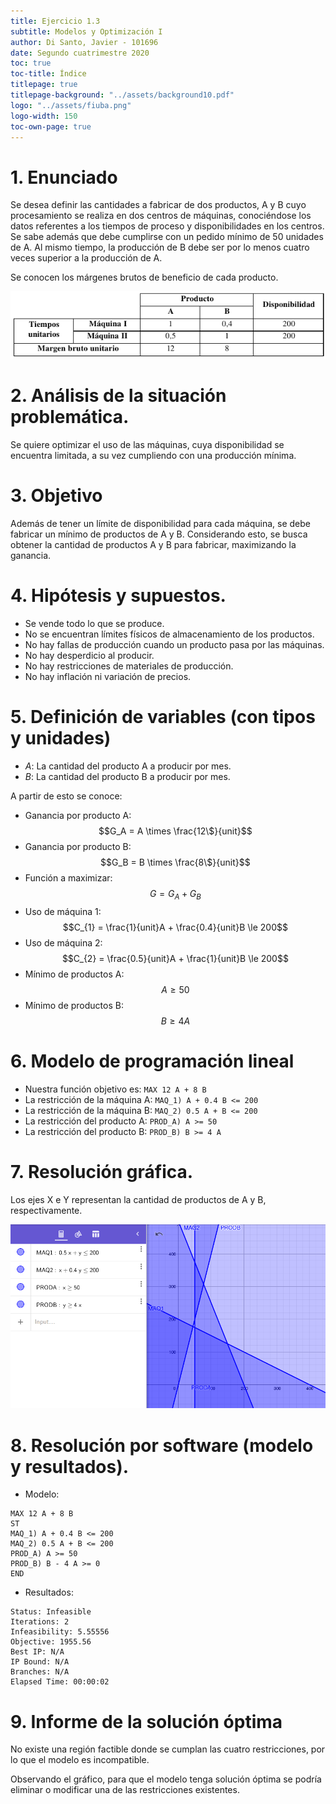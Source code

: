 ```yaml
---
title: Ejercicio 1.3
subtitle: Modelos y Optimización I
author: Di Santo, Javier - 101696
date: Segundo cuatrimestre 2020
toc: true
toc-title: Índice
titlepage: true
titlepage-background: "../assets/background10.pdf"
logo: "../assets/fiuba.png"
logo-width: 150
toc-own-page: true
---
```



# 1. Enunciado

Se desea definir las cantidades a fabricar de dos productos, A y B cuyo procesamiento se realiza en dos centros de máquinas, conociéndose los datos referentes a los tiempos de proceso y disponibilidades en los centros. Se sabe además que debe cumplirse con un pedido mínimo de 50 unidades de A. Al mismo tiempo, la producción de B debe ser por lo menos cuatro veces superior a la producción de A.

Se conocen los márgenes brutos de beneficio de cada producto.

![](1.3_tabla.png)

# 2. Análisis de la situación problemática.

Se quiere optimizar el uso de las máquinas, cuya disponibilidad se encuentra limitada, a su vez cumpliendo con una producción mínima.


# 3. Objetivo

Además de tener un límite de disponibilidad para cada máquina, se debe fabricar un mínimo de productos de A y B.
Considerando esto, se busca obtener la cantidad de productos A y B para fabricar, maximizando la ganancia.


# 4. Hipótesis y supuestos.
- Se vende todo lo que se produce.
- No se encuentran límites físicos de almacenamiento de los productos.
- No hay fallas de producción cuando un producto pasa por las máquinas.
- No hay desperdicio al producir.
- No hay restricciones de materiales de producción.
- No hay inflación ni variación de precios.

# 5. Definición de variables (con tipos y unidades)

- $A$: La cantidad del producto A a producir por mes.
- $B$: La cantidad del producto B a producir por mes.

A partir de esto se conoce:

- Ganancia por producto A: 
$$G_A = A \times \frac{12\$}{unit}$$
- Ganancia por producto B: 
$$G_B = B \times \frac{8\$}{unit}$$
- Función a maximizar:
$$G = G_A + G_B$$
- Uso de máquina 1:
$$C_{1} = \frac{1}{unit}A + \frac{0.4}{unit}B \le 200$$
- Uso de máquina 2:
$$C_{2} = \frac{0.5}{unit}A + \frac{1}{unit}B \le 200$$
- Mínimo de productos A:
$$A \ge 50$$
- Mínimo de productos B:
$$B \ge 4A$$

# 6. Modelo de programación lineal

- Nuestra función objetivo es: `MAX 12 A + 8 B`
- La restricción de la máquina A: `MAQ_1) A + 0.4 B <= 200`
- La restricción de la máquina B: `MAQ_2) 0.5 A + B <= 200`
- La restricción del producto A: `PROD_A) A >= 50`
- La restricción del producto B: `PROD_B) B >= 4 A`


# 7. Resolución gráfica.

Los ejes X e Y representan la cantidad de productos de A y B, respectivamente.

![](1.3_grafico.png)

# 8. Resolución por software (modelo y resultados).

- Modelo:
```
MAX 12 A + 8 B
ST
MAQ_1) A + 0.4 B <= 200
MAQ_2) 0.5 A + B <= 200
PROD_A) A >= 50
PROD_B) B - 4 A >= 0
END
```

- Resultados:
```
Status: Infeasible
Iterations: 2
Infeasibility: 5.55556
Objective: 1955.56
Best IP: N/A
IP Bound: N/A
Branches: N/A
Elapsed Time: 00:00:02
```

# 9. Informe de la solución óptima

No existe una región factible donde se cumplan las cuatro restricciones, por lo que el modelo es incompatible.

Observando el gráfico, para que el modelo tenga solución óptima se podría eliminar o modificar una de las restricciones existentes.